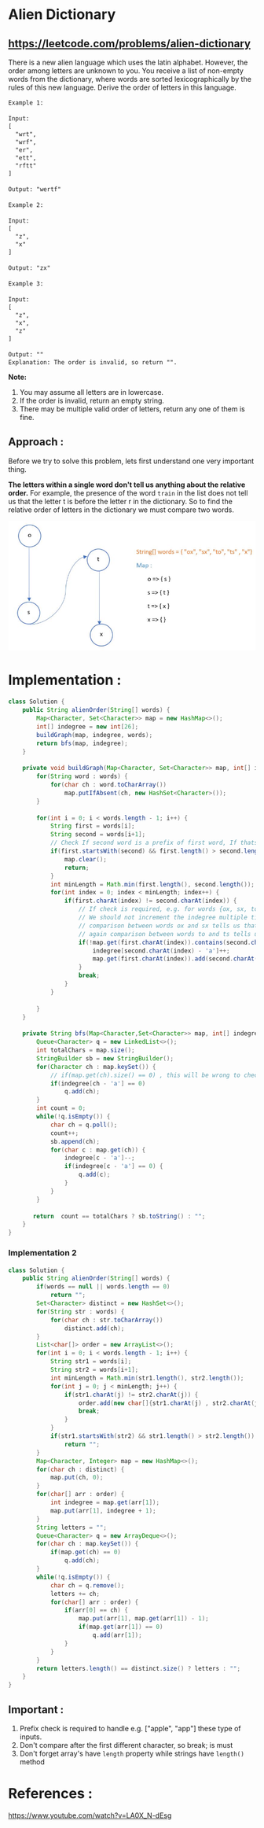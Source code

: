 # Alien Dictionary
## https://leetcode.com/problems/alien-dictionary

There is a new alien language which uses the latin alphabet. However, the order among letters are unknown to you. You receive a list of non-empty words from the dictionary, where words are sorted lexicographically by the rules of this new language. Derive the order of letters in this language.
```
Example 1:

Input:
[
  "wrt",
  "wrf",
  "er",
  "ett",
  "rftt"
]

Output: "wertf"

Example 2:

Input:
[
  "z",
  "x"
]

Output: "zx"

Example 3:

Input:
[
  "z",
  "x",
  "z"
] 

Output: "" 
Explanation: The order is invalid, so return "".
```

**Note:**
1. You may assume all letters are in lowercase.
2. If the order is invalid, return an empty string.
3. There may be multiple valid order of letters, return any one of them is fine.

## Approach :
Before we try to solve this problem, lets first understand one very important thing.

**The letters within a single word don't tell us anything about the relative order.** 
For example, the presence of the word `train` in the list does not tell us that the letter t is before the letter r in the dictionary.
So to find the relative order of letters in the dictionary we must compare two words.

![Graph](graph.JPG?raw=true "Graph")

# Implementation :
```java
class Solution {
    public String alienOrder(String[] words) {
        Map<Character, Set<Character>> map = new HashMap<>();
        int[] indegree = new int[26];
        buildGraph(map, indegree, words);
        return bfs(map, indegree);
    }
    
    private void buildGraph(Map<Character, Set<Character>> map, int[] indegree, String[] words) {
        for(String word : words) {
            for(char ch : word.toCharArray())
                map.putIfAbsent(ch, new HashSet<Character>());
        }
        
        for(int i = 0; i < words.length - 1; i++) {
            String first = words[i];
            String second = words[i+1];
            // Check If second word is a prefix of first word, If thats the case its not a valid alien dictionary
            if(first.startsWith(second) && first.length() > second.length()) {
                map.clear();
                return;
            }
            int minLength = Math.min(first.length(), second.length());
            for(int index = 0; index < minLength; index++) {
                if(first.charAt(index) != second.charAt(index)) {
                    // If check is required, e.g. for words {ox, sx, to, ts, x}
                    // We should not increment the indegree multiple times because of same dependency/relationship
                    // comparison between words ox and sx tells us that o comes before s
                    // again comparison between words to and ts tells us o comes before s
                    if(!map.get(first.charAt(index)).contains(second.charAt(index))) {
                        indegree[second.charAt(index) - 'a']++;
                        map.get(first.charAt(index)).add(second.charAt(index));
                    }
                    break;
                }
            }
                
        }
    }
    
    private String bfs(Map<Character,Set<Character>> map, int[] indegree) {
        Queue<Character> q = new LinkedList<>();
        int totalChars = map.size();
        StringBuilder sb = new StringBuilder();
        for(Character ch : map.keySet()) { 
            // if(map.get(ch).size() == 0) , this will be wrong to check the 0 indegree node
            if(indegree[ch - 'a'] == 0) 
                q.add(ch);
        }
        int count = 0;
        while(!q.isEmpty()) {
            char ch = q.poll();
            count++;
            sb.append(ch);
            for(char c : map.get(ch)) {
                indegree[c - 'a']--;
                if(indegree[c - 'a'] == 0) {
                    q.add(c);
                }
            }
        }
        
       return  count == totalChars ? sb.toString() : "";
    }
}
```

### Implementation 2
```java
class Solution {
    public String alienOrder(String[] words) {
        if(words == null || words.length == 0)
            return "";
        Set<Character> distinct = new HashSet<>();
        for(String str : words) {
            for(char ch : str.toCharArray())
                distinct.add(ch);
        }   
        List<char[]> order = new ArrayList<>();
        for(int i = 0; i < words.length - 1; i++) {
            String str1 = words[i];
            String str2 = words[i+1];
            int minLength = Math.min(str1.length(), str2.length());
            for(int j = 0; j < minLength; j++) {
                if(str1.charAt(j) != str2.charAt(j)) {
                    order.add(new char[]{str1.charAt(j) , str2.charAt(j)});
                    break;
                }
            }
            if(str1.startsWith(str2) && str1.length() > str2.length())
                return "";
        }    
        Map<Character, Integer> map = new HashMap<>();
        for(char ch : distinct) {
            map.put(ch, 0);
        }
        for(char[] arr : order) {
            int indegree = map.get(arr[1]);
            map.put(arr[1], indegree + 1);
        }
        String letters = "";
        Queue<Character> q = new ArrayDeque<>();
        for(char ch : map.keySet()) {
            if(map.get(ch) == 0)
                q.add(ch);
        }
        while(!q.isEmpty()) {
            char ch = q.remove();
            letters += ch;
            for(char[] arr : order) {
                if(arr[0] == ch) {
                    map.put(arr[1], map.get(arr[1]) - 1);
                    if(map.get(arr[1]) == 0)
                        q.add(arr[1]);
                }
            }
        }
        return letters.length() == distinct.size() ? letters : ""; 
    }
}
```
## Important :
1. Prefix check is required to handle e.g. ["apple", "app"] these type of inputs. 
2. Don't compare after the first different character, so break; is must
3. Don't forget array's have `length` property while strings have `length()` method

# References :
https://www.youtube.com/watch?v=LA0X_N-dEsg
